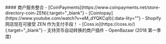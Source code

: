 <div class="feature-item" markdown="1">
#### 商户服务整合
- [CoinPayments](https://www.coinpayments.net/store-directory-coin-ZEN){:target="_blank"}
- [Cointopay](https://www.youtube.com/watch?v=eM_dYQKCqlI){:data-lity=""} - Shopify 网店现在可接受 ZEN 作为支付手段！
- [Coss.io](https://coss.io/){:target="_blank"} - 支持货币自动转换的商户插件
- OpenBazaar (2018 第一季度)
</div>
